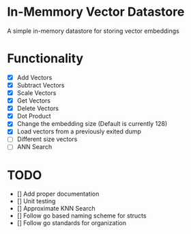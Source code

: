 # In-Memmory Vector Datastore

A simple in-memory datastore for storing vector embeddings

# Functionality 

- [x] Add Vectors
- [x] Subtract Vectors
- [x] Scale Vectors
- [x] Get Vectors
- [x] Delete Vectors
- [x] Dot Product
- [x] Change the embedding size (Default is currently 128)
- [x] Load vectors from a previously exited dump
- [ ] Different size vectors
- [ ] ANN Search

# TODO

- [] Add proper documentation
- [] Unit testing
- [] Approximate KNN Search
- [] Follow go based naming scheme for structs
- [] Follow go standards for organization